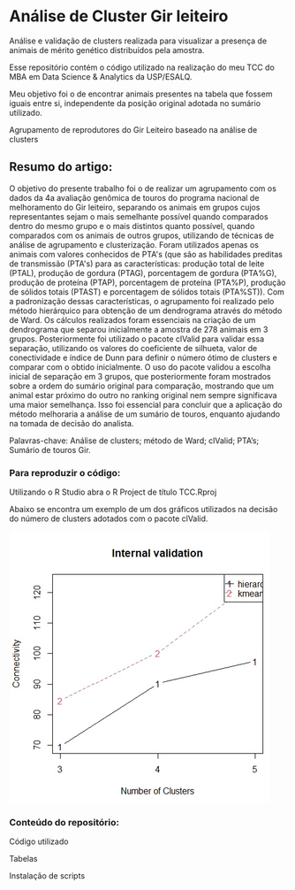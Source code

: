 # Análise de Cluster Gir leiteiro
Análise e validação de clusters realizada para visualizar a presença de animais de mérito genético distribuídos pela amostra.

Esse repositório contém o código utilizado na realização do meu TCC do MBA em Data Science & Analytics da USP/ESALQ.

Meu objetivo foi o de encontrar animais presentes na tabela que fossem iguais entre si, independente da posição original adotada no sumário utilizado.



Agrupamento de reprodutores do Gir Leiteiro baseado na análise de clusters 

## Resumo do artigo:

O objetivo do presente 
trabalho foi o de realizar um 
agrupamento com os dados da 
4a avaliação genômica de 
touros do programa nacional de melhoramento do Gir leiteiro, separando os animais em grupos cujos representantes sejam o mais semelhante possível quando comparados dentro do mesmo grupo e o mais distintos quanto possível, quando comparados com os animais de outros grupos, utilizando de técnicas de análise de agrupamento e clusterização. Foram utilizados apenas os animais com valores conhecidos de PTA's (que são as habilidades preditas de transmissão (PTA's) para as características: produção total de leite (PTAL), produção de gordura (PTAG), porcentagem de gordura (PTA%G), produção de proteína (PTAP), porcentagem de proteína (PTA%P), produção de sólidos totais (PTAST) e porcentagem de sólidos totais (PTA%ST)). Com a padronização dessas características, o agrupamento foi realizado pelo método hierárquico para obtenção de um dendrograma através do método de Ward. Os cálculos realizados foram essenciais na criação de um dendrograma que separou inicialmente a amostra de 278 animais em 3 grupos. Posteriormente foi utilizado o pacote clValid para validar essa separação, utilizando os valores do coeficiente de silhueta, valor de conectividade e índice de Dunn para definir o número ótimo de clusters e comparar com o obtido inicialmente. O uso do pacote validou a escolha inicial de separação em 3 grupos, que posteriormente foram mostrados sobre a ordem do sumário original para comparação, mostrando que um animal estar próximo do outro no ranking original nem sempre significava uma maior semelhança. Isso foi essencial para concluir que a aplicação do método melhoraria a análise de um sumário de touros, enquanto ajudando na tomada de decisão do analista.

Palavras-chave: Análise de clusters; método de Ward; clValid; PTA’s; Sumário de touros Gir.



### Para reproduzir o código: 

Utilizando o R Studio abra o R Project de título TCC.Rproj


Abaixo se encontra um exemplo de um dos gráficos utilizados na decisão do número de clusters adotados com o pacote clValid.

![Teste de conectividade com o método hierárquico e kmeans](./1.jpg)





### Conteúdo do repositório:


Código utilizado

Tabelas

Instalação de scripts

